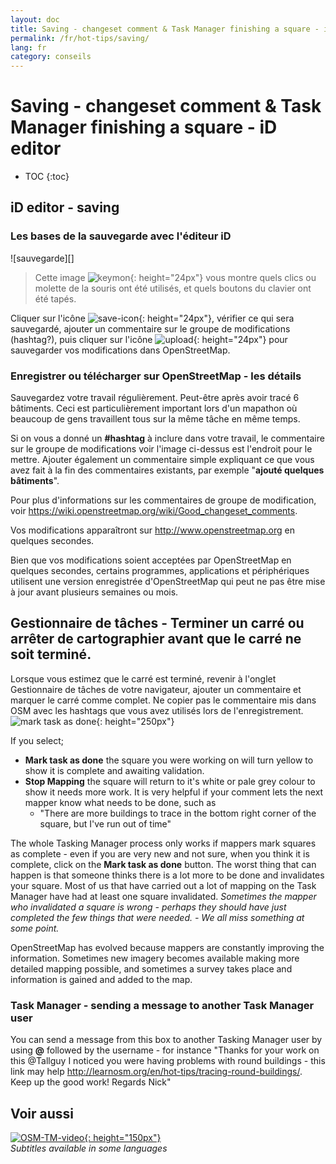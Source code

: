 ```yaml
---
layout: doc
title: Saving - changeset comment & Task Manager finishing a square - iD editor
permalink: /fr/hot-tips/saving/
lang: fr
category: conseils
---
```


Saving - changeset comment & Task Manager finishing a square - iD editor
============

- TOC
{:toc}

iD editor - saving
------------------

### Les bases de la sauvegarde avec l'éditeur iD ####

![sauvegarde][]

> Cette image ![keymon]{: height="24px"}  vous montre quels clics ou molette de la souris ont été utilisés, et quels boutons du clavier ont été tapés.  

Cliquer sur l'icône  ![save-icon]{: height="24px"}, vérifier ce qui sera sauvegardé, ajouter un commentaire sur le groupe de modifications (hashtag?), puis cliquer sur l'icône ![upload]{: height="24px"} pour sauvegarder vos modifications dans OpenStreetMap.  

### Enregistrer ou télécharger sur OpenStreetMap - les détails ####

Sauvegardez votre travail régulièrement. Peut-être après avoir tracé 6 bâtiments. Ceci est particulièrement important lors d'un mapathon où beaucoup de gens travaillent tous sur la même tâche en même temps.  

Si on vous a donné un **#hashtag** à inclure dans votre travail, le commentaire sur le groupe de modifications voir l'image ci-dessus est l'endroit pour le mettre. Ajouter également un commentaire simple expliquant ce que vous avez fait à la fin des commentaires existants, par exemple "**ajouté quelques bâtiments**".  

Pour plus d'informations sur les commentaires de groupe de modification, voir <https://wiki.openstreetmap.org/wiki/Good_changeset_comments>.  

Vos modifications apparaîtront sur <http://www.openstreetmap.org> en quelques secondes.  

Bien que vos modifications soient acceptées par OpenStreetMap en quelques secondes, certains programmes, applications et périphériques utilisent une version enregistrée d'OpenStreetMap qui peut ne pas être mise à jour avant plusieurs semaines ou mois.  

Gestionnaire de tâches - Terminer un carré ou arrêter de cartographier avant que le carré ne soit terminé.  
-------------------------------------------------------------------

Lorsque vous estimez que le carré est terminé, revenir à l'onglet Gestionnaire de tâches de votre navigateur, ajouter un commentaire et marquer le carré comme complet. Ne copier pas le commentaire mis dans OSM avec les hashtags que vous avez utilisés lors de l'enregistrement.  
![mark task as done]{: height="250px"}  

If you select;

- **Mark task as done** the square you were working on will turn yellow to show it is complete and awaiting validation.  
- **Stop Mapping** the square will return to it's white or pale grey colour to show it needs more work. It is very helpful if your comment lets the next mapper know what needs to be done, such as  
    - "There are more buildings to trace in the bottom right corner of the square, but I've run out of time"  

The whole Tasking Manager process only works if mappers mark squares as complete - even if you are very new and not sure, when you think it is complete, click on the **Mark task as done** button. The worst thing that can happen is that someone thinks there is a lot more to be done and invalidates your square. Most of us that have carried out a lot of mapping on the Task Manager have had at least one square invalidated. *Sometimes the mapper who invalidated a square is wrong - perhaps they should have just completed the few things that were needed. - We all miss something at some point.*  

OpenStreetMap has evolved because mappers are constantly improving the information. Sometimes new imagery becomes available making more detailed mapping possible, and sometimes a survey takes place and information is gained and added to the map.   

### Task Manager - sending a message to another Task Manager user ###
You can send a message from this box to another Tasking Manager user by using **@** followed by the username - for instance "Thanks for your work on this @Tallguy I noticed you were having problems with round buildings - this link may help http://learnosm.org/en/hot-tips/tracing-round-buildings/. Keep up the good work! Regards Nick"  

Voir aussi  
---------

[![OSM-TM-video]{: height="150px"}](https://www.youtube.com/watch?v=_feTGQXLf_M&list=PLb9506_-6FMHZ3nwn9heri3xjQKrSq1hN&index=9 "Humanitarian OpenStreetMap Team - Tasking Manager Tutorial Videos")  
*Subtitles available in some languages*  



[saving]:/images/hot-tips/saving.gif
[keymon]:/images/hot-tips/keymon.png
[mark task as done]:/images/hot-tips/mark-task-as-done.png
[save-icon]: /images/beginner/save-icon.png "Save icon"
[upload]: /images/beginner/upload.png "Upload"
[arrow-up]: /images/arrow-up.png
[OSM-TM-video]: /images/hot-tips/OSM-TM-video.png "Humanitarian OpenStreetMap Team - Tasking Manager Tutorial Videos"